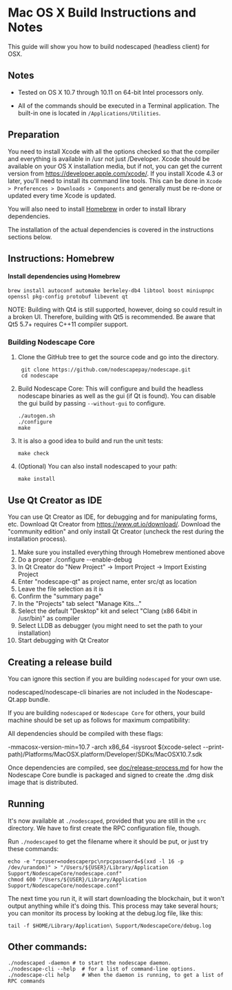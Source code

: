 Mac OS X Build Instructions and Notes
====================================
This guide will show you how to build nodescaped (headless client) for OSX.

Notes
-----

* Tested on OS X 10.7 through 10.11 on 64-bit Intel processors only.

* All of the commands should be executed in a Terminal application. The
built-in one is located in `/Applications/Utilities`.

Preparation
-----------

You need to install Xcode with all the options checked so that the compiler
and everything is available in /usr not just /Developer. Xcode should be
available on your OS X installation media, but if not, you can get the
current version from https://developer.apple.com/xcode/. If you install
Xcode 4.3 or later, you'll need to install its command line tools. This can
be done in `Xcode > Preferences > Downloads > Components` and generally must
be re-done or updated every time Xcode is updated.

You will also need to install [Homebrew](http://brew.sh) in order to install library
dependencies.

The installation of the actual dependencies is covered in the instructions
sections below.

Instructions: Homebrew
----------------------

#### Install dependencies using Homebrew

    brew install autoconf automake berkeley-db4 libtool boost miniupnpc openssl pkg-config protobuf libevent qt

NOTE: Building with Qt4 is still supported, however, doing so could result in a broken UI. Therefore, building with Qt5 is recommended. Be aware that Qt5 5.7+ requires C++11 compiler support.

### Building Nodescape Core

1. Clone the GitHub tree to get the source code and go into the directory.

        git clone https://github.com/nodescapepay/nodescape.git
        cd nodescape

2.  Build Nodescape Core:
    This will configure and build the headless nodescape binaries as well as the gui (if Qt is found).
    You can disable the gui build by passing `--without-gui` to configure.

        ./autogen.sh
        ./configure
        make

3.  It is also a good idea to build and run the unit tests:

        make check

4.  (Optional) You can also install nodescaped to your path:

        make install

Use Qt Creator as IDE
------------------------
You can use Qt Creator as IDE, for debugging and for manipulating forms, etc.
Download Qt Creator from https://www.qt.io/download/. Download the "community edition" and only install Qt Creator (uncheck the rest during the installation process).

1. Make sure you installed everything through Homebrew mentioned above
2. Do a proper ./configure --enable-debug
3. In Qt Creator do "New Project" -> Import Project -> Import Existing Project
4. Enter "nodescape-qt" as project name, enter src/qt as location
5. Leave the file selection as it is
6. Confirm the "summary page"
7. In the "Projects" tab select "Manage Kits..."
8. Select the default "Desktop" kit and select "Clang (x86 64bit in /usr/bin)" as compiler
9. Select LLDB as debugger (you might need to set the path to your installation)
10. Start debugging with Qt Creator

Creating a release build
------------------------
You can ignore this section if you are building `nodescaped` for your own use.

nodescaped/nodescape-cli binaries are not included in the Nodescape-Qt.app bundle.

If you are building `nodescaped` or `Nodescape Core` for others, your build machine should be set up
as follows for maximum compatibility:

All dependencies should be compiled with these flags:

 -mmacosx-version-min=10.7
 -arch x86_64
 -isysroot $(xcode-select --print-path)/Platforms/MacOSX.platform/Developer/SDKs/MacOSX10.7.sdk

Once dependencies are compiled, see [doc/release-process.md](release-process.md) for how the Nodescape Core
bundle is packaged and signed to create the .dmg disk image that is distributed.

Running
-------

It's now available at `./nodescaped`, provided that you are still in the `src`
directory. We have to first create the RPC configuration file, though.

Run `./nodescaped` to get the filename where it should be put, or just try these
commands:

    echo -e "rpcuser=nodescaperpc\nrpcpassword=$(xxd -l 16 -p /dev/urandom)" > "/Users/${USER}/Library/Application Support/NodescapeCore/nodescape.conf"
    chmod 600 "/Users/${USER}/Library/Application Support/NodescapeCore/nodescape.conf"

The next time you run it, it will start downloading the blockchain, but it won't
output anything while it's doing this. This process may take several hours;
you can monitor its process by looking at the debug.log file, like this:

    tail -f $HOME/Library/Application\ Support/NodescapeCore/debug.log

Other commands:
-------

    ./nodescaped -daemon # to start the nodescape daemon.
    ./nodescape-cli --help  # for a list of command-line options.
    ./nodescape-cli help    # When the daemon is running, to get a list of RPC commands
